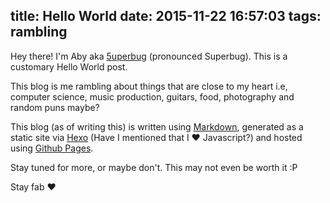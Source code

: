 title: Hello World
date: 2015-11-22 16:57:03
tags: rambling
---
Hey there! I'm Aby aka [5uperbug](https://soundcloud.com/5uperbug) (pronounced Superbug). This is a customary Hello World post.

This blog is me rambling about things that are close to my heart i.e, computer science, music production, guitars, food, photography and random puns maybe?

This blog (as of writing this) is written using [Markdown](https://en.wikipedia.org/wiki/Markdown), generated as a static site via [Hexo](https://hexo.io) (Have I mentioned that I ♥ Javascript?) and hosted using [Github Pages](https://pages.github.com).

Stay tuned for more, or maybe don't. This may not even be worth it :P

Stay fab ♥
